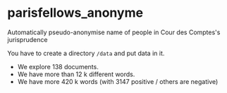 # parisfellows_anonyme
Automatically pseudo-anonymise name of people in Cour des Comptes's jurisprudence


You have to create a directory ```/data``` and put data in it.

- We explore 138 documents.
- We have more than 12 k different words.
- We have more 420 k words (with 3147 positive / others are negative)
